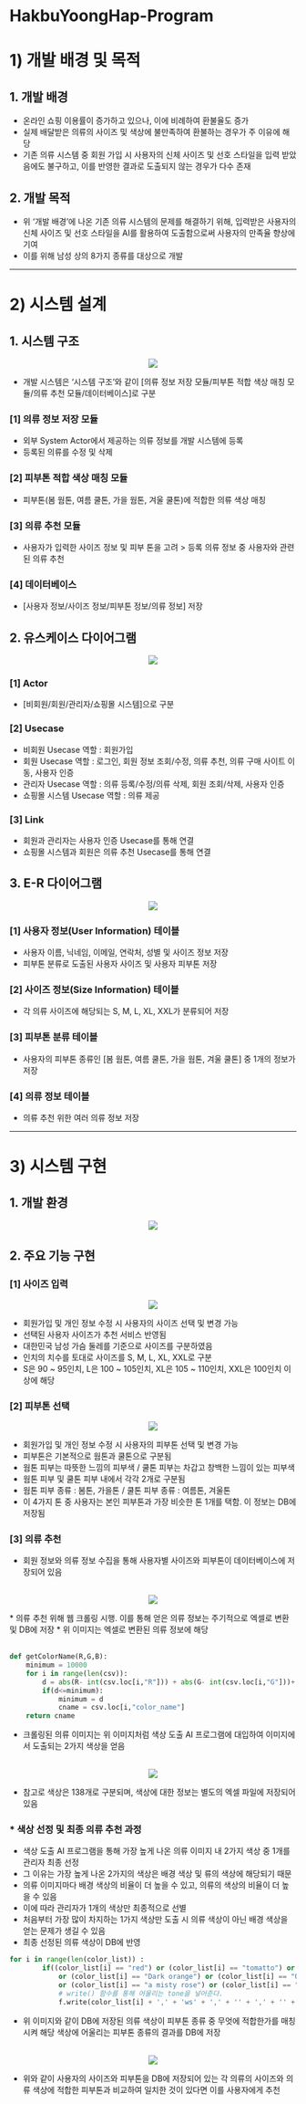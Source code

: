 # HakbuYoongHap-Program
# 1) 개발 배경 및 목적   
## 1. 개발 배경   
* 온라인 쇼핑 이용률이 증가하고 있으나, 이에 비례하여 환불율도 증가
* 실제 배달받은 의류의 사이즈 및 색상에 불만족하여 환불하는 경우가 주 이유에 해당
* 기존 의류 시스템 중 회원 가입 시 사용자의 신체 사이즈 및 선호 스타일을 입력 받았음에도 불구하고, 이를 반영한 결과로 도출되지 않는 경우가 다수 존재

## 2. 개발 목적
* 위 ‘개발 배경’에 나온 기존 의류 시스템의 문제를 해결하기 위해, 입력받은 사용자의 신체 사이즈 및 선호 스타일을 AI를 활용하여 도출함으로써 사용자의 만족율 향상에 기여
* 이를 위해 남성 상의 8가지 종류를 대상으로 개발
<hr/>

# 2) 시스템 설계
## 1. 시스템 구조
<p align="center">
 <img src="https://user-images.githubusercontent.com/83913056/170935275-108ee07f-1c97-4335-9569-4c1ab12a82eb.png">
</p>

* 개발 시스템은 ‘시스템 구조’와 같이 [의류 정보 저장 모듈/피부톤 적합 색상 매칭 모듈/의류 추천 모듈/데이터베이스]로 구분
### [1] 의류 정보 저장 모듈
* 외부 System Actor에서 제공하는 의류 정보를 개발 시스템에 등록
* 등록된 의류를 수정 및 삭제
### [2] 피부톤 적합 색상 매칭 모듈
* 피부톤(봄 웜톤, 여름 쿨톤, 가을 웜톤, 겨울 쿨톤)에 적합한 의류 색상 매칭
### [3] 의류 추천 모듈
* 사용자가 입력한 사이즈 정보 및 피부 톤을 고려 > 등록 의류 정보 중 사용자와 관련된 의류 추천
### [4] 데이터베이스 
* [사용자 정보/사이즈 정보/피부톤 정보/의류 정보] 저장

## 2. 유스케이스 다이어그램
<p align="center">
 <img src="https://user-images.githubusercontent.com/83913056/170938345-22efc10a-617b-478c-9be9-20b48747a4f7.png">
</p>

### [1] Actor
* [비회원/회원/관리자/쇼핑몰 시스템]으로 구분
### [2] Usecase
* 비회원 Usecase 역할 : 회원가입
* 회원 Usecase 역할 : 로그인, 회원 정보 조회/수정, 의류 추천, 의류 구매 사이트 이동, 사용자 인증
* 관리자 Usecase 역할 : 의류 등록/수정/의류 삭제, 회원 조회/삭제, 사용자 인증
* 쇼핑몰 시스템 Usecase 역할 : 의류 제공
### [3] Link
* 회원과 관리자는 사용자 인증 Usecase를 통해 연결
* 쇼핑몰 시스템과 회원은 의류 추천 Usecase를 통해 연결

## 3. E-R 다이어그램
<p align="center">
 <img src="https://user-images.githubusercontent.com/83913056/170939303-ae6dd4ee-ccec-4bac-9fed-d10673e1306f.png">
</p>

### [1] 사용자 정보(User Information) 테이블
* 사용자 이름, 닉네임, 이메일, 연락처, 성별 및 사이즈 정보 저장
* 피부톤 분류로 도출된 사용자 사이즈 및 사용자 피부톤 저장
### [2] 사이즈 정보(Size Information) 테이블
* 각 의류 사이즈에 해당되는 S, M, L, XL, XXL가 분류되어 저장
### [3] 피부톤 분류 테이블
* 사용자의 피부톤 종류인 [봄 웜톤, 여름 쿨톤, 가을 웜톤, 겨울 쿨톤] 중 1개의 정보가 저장
### [4] 의류 정보 테이블
* 의류 추천 위한 여러 의류 정보 저장
<hr/>

# 3) 시스템 구현
## 1. 개발 환경
<p align="center">
 <img src="https://user-images.githubusercontent.com/83913056/170942888-82788db3-e569-4846-a65f-9247434f6aac.png">
</p>

## 2. 주요 기능 구현
### [1] 사이즈 입력
<p align="center">
 <img src="https://user-images.githubusercontent.com/83913056/170944485-91a7e7b5-f729-4a45-b2d8-3a9d78d9b65c.png">
</p>

* 회원가입 및 개인 정보 수정 시 사용자의 사이즈 선택 및 변경 가능
* 선택된 사용자 사이즈가 추천 서비스 반영됨
* 대한민국 남성 가슴 둘레를 기준으로 사이즈를 구분하였음
* 인치의 치수를 토대로 사이즈를 S, M, L, XL, XXL로 구분
* S은 90 ~ 95인치, L은 100 ~ 105인치, XL은 105 ~ 110인치, XXL은 100인치 이상에 해당

### [2] 피부톤 선택
<p align="center">
 <img src="https://user-images.githubusercontent.com/83913056/170944893-11bd3097-bb09-486d-a212-485c0eac8706.png">
</p>

* 회원가입 및 개인 정보 수정 시 사용자의 피부톤 선택 및 변경 가능
* 피부톤은 기본적으로 웜톤과 쿨톤으로 구분됨
* 웜톤 피부는 따뜻한 느낌의 피부색 / 쿨톤 피부는 차갑고 창백한 느낌이 있는 피부색
* 웜톤 피부 및 쿨톤 피부 내에서 각각 2개로 구분됨
* 웜톤 피부 종류 : 봄톤, 가을톤 / 쿨톤 피부 종류 : 여름톤, 겨울톤
* 이 4가지 톤 중 사용자는 본인 피부톤과 가장 비슷한 톤 1개를 택함. 이 정보는 DB에 저장됨

### [3] 의류 추천
* 회원 정보와 의류 정보 수집을 통해 사용자별 사이즈와 피부톤이 데이터베이스에 저장되어 있음<br><br>
<p align="center">
 <img src="https://user-images.githubusercontent.com/83913056/170949045-091f4542-4924-41fc-b2d2-07764ce68b38.png">
</p>
* 의류 추천 위해 웹 크롤링 시행. 이를 통해 얻은 의류 정보는 주기적으로 엑셀로 변환 및 DB에 저장
* 위 이미지는 엑셀로 변환된 의류 정보에 해당<br><br>

```python
def getColorName(R,G,B): 
    minimum = 10000
    for i in range(len(csv)):
        d = abs(R- int(csv.loc[i,"R"])) + abs(G- int(csv.loc[i,"G"]))+ abs(B- int(csv.loc[i,"B"]))
        if(d<=minimum):
            minimum = d
            cname = csv.loc[i,"color_name"]
    return cname
```
* 크롤링된 의류 이미지는 위 이미지처럼 색상 도출 AI 프로그램에 대입하여 이미지에서 도출되는 2가지 색상을 얻음<br><br>
<p align="center">
 <img src="https://user-images.githubusercontent.com/83913056/170965912-a78f3b61-a685-45d9-b806-0f6d4cf12746.png">
</p>

* 참고로 색상은 138개로 구분되며, 색상에 대한 정보는 별도의 엑셀 파일에 저장되어 있음 

### * 색상 선정 및 최종 의류 추천 과정
* 색상 도출 AI 프로그램을 통해 가장 높게 나온 의류 이미지 내 2가지 색상 중 1개를 관리자 최종 선정
* 그 이유는 가장 높게 나온 2가지의 색상은 배경 색상 및 류의 색상에 해당되기 때문
* 의류 이미지마다 배경 색상의 비율이 더 높을 수 있고, 의류의 색상의 비율이 더 높을 수 있음
* 이에 따라 관리자가 1개의 색상만 최종적으로 선별
* 처음부터 가장 많이 차지하는 1가지 색상만 도출 시 의류 색상이 아닌 배경 색상을 얻는 문제가 생길 수 있음
* 최종 선정된 의류 색상이 DB에 반영
```python
for i in range(len(color_list)) :
        if((color_list[i] == "red") or (color_list[i] == "tomatto") or (color_list[i] == "Coral") 
            or (color_list[i] == "Dark orange") or (color_list[i] == "Orange") 
            or (color_list[i] == "a misty rose") or (color_list[i] == "Linen")): 
            # write() 함수를 통해 어울리는 tone을 넣어준다.
            f.write(color_list[i] + ',' + 'ws' + ',' + '' + ',' + '' + ',' + ''+ '\n')
```
* 위 이미지와 같이 DB에 저장된 의류 색상이 피부톤 종류 중 무엇에 적합한가를 매칭시켜 해당 색상에 어울리는 피부톤 종류의 결과를 DB에 저장<br><br>
<p align="center"> 
 <img src="https://user-images.githubusercontent.com/83913056/170969169-93061fa7-425a-4c9d-ab13-befd7a0d811e.png">
</p>

* 위와 같이 사용자의 사이즈와 피부톤을 DB에 저장되어 있는 각 의류의 사이즈와 의류 색상에 적합한 피부톤과 비교하여 일치한 것이 있다면 이를 사용자에게 추천
